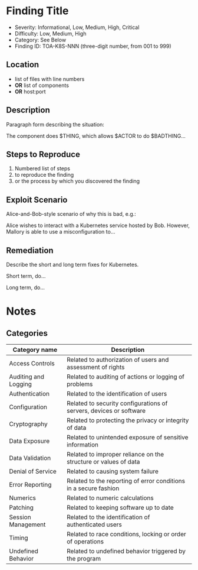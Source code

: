 # Finding Title

- Severity: Informational, Low, Medium, High, Critical
- Difficulty: Low, Medium, High
- Category: See Below
- Finding ID: TOA-K8S-NNN (three-digit number, from 001 to 999)

## Location

- list of files with line numbers
- **OR** list of components
- **OR** host:port

## Description

Paragraph form describing the situation:

The component does $THING, which allows $ACTOR to do $BADTHING...

## Steps to Reproduce

1. Numbered list of steps
1. to reproduce the finding
1. or the process by which you discovered the finding

## Exploit Scenario

Alice-and-Bob-style scenario of why this is bad, e.g.:

Alice wishes to interact with a Kubernetes service hosted by Bob. However, Mallory is able to
use a misconfiguration to...

## Remediation

Describe the short and long term fixes for Kubernetes.

Short term, do...

Long term, do...

# Notes

## Categories 

| Category name | Description |
| --- | --- |
| Access Controls | Related to authorization of users and assessment of rights |
| Auditing and Logging | Related to auditing of actions or logging of problems |
| Authentication | Related to the identification of users |
| Configuration | Related to security configurations of servers, devices or software |
| Cryptography | Related to protecting the privacy or integrity of data |
| Data Exposure | Related to unintended exposure of sensitive information |
| Data Validation | Related to improper reliance on the structure or values of data |
| Denial of Service | Related to causing system failure |
| Error Reporting | Related to the reporting of error conditions in a secure fashion |
| Numerics | Related to numeric calculations |
| Patching | Related to keeping software up to date |
| Session Management | Related to the identification of authenticated users |
| Timing | Related to race conditions, locking or order of operations |
| Undefined Behavior | Related to undefined behavior triggered by the program |

